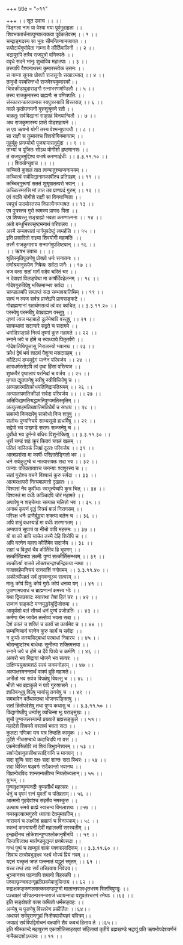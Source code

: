 +++
title = "०११"

+++
।। सूत उवाच ।। ।।  
पिङ्गला नाम या वेश्या मया पूर्वमुदाहृता ।।  
शिवभक्तार्चनात्पुण्यात्त्यक्त्वा पूर्वकलेवरम् ।। १ ।।  
चन्द्राङ्गदस्य सा भूयः सीमन्तिन्यामजायत ।।  
रूपौदार्यगुणोपेता नाम्ना वै कीर्तिमालिनी ।। २ ।।  
भद्रायुरपि तत्रैव राजपुत्रो वणिक्पतेः ।।  
ववृधे सदने भानुः शुचाविव महातपाः ।। ३ ।।  
तस्यापि वैश्यनाथस्य कुमारस्त्वेक उत्तमः ।।  
स नाम्ना सुनयः प्रोक्तो राजसूनोः सखाऽभवत् ।। ४ ।।  
तावुभौ परमस्निग्धौ राजवैश्यकुमारकौ।।  
चित्रक्रीडावुदाराङ्गौ रत्नाभरणमण्डितौ ।। ५ ।।  
तस्य राजकुमारस्य ब्राह्मणैः स वणिक्पतिः ।।  
संस्कारान्कारयामास स्वपुत्रस्यापि विस्तरात् ।। ६ ।।  
काले कृतोपनयनौ गुरुशुश्रूषणे रतौ ।।  
चक्रतुः सर्वविद्यानां सङ्ग्रहं विनयान्वितौ ।। ७ ।।  
अथ राजकुमारस्य प्राप्ते षोडशहायने ।।  
स एव ऋषभो योगी तस्य वेश्मन्युपाययौ ।। ८ ।।  
सा राज्ञी स कुमारश्च शिवयोगिनमागतम् ।।  
मुहुर्मुहुः प्रणम्योभौ पूजयामासतुर्मुदा ।। ९ ।।  
ताभ्यां च पूजितः सोऽथ योगीशो हृष्टमानसः ।।  
तं राजपुत्रमुद्दिश्य बभाषे करुणार्द्रधीः ।। ३.३.११.१० ।।  
।। शिवयोग्युवाच ।। ।।  
कच्चित्ते कुशलं तात त्वन्मातुश्चाप्यनामयम् ।।  
कच्चित्त्वं सर्वविद्यानामकार्षीश्च प्रतिग्रहम् ।। ११ ।।  
कच्चिद्गुरूणां सततं शुश्रूषातत्परो भवान् ।।  
कच्चित्स्मरसि मां तात तव प्राणप्रदं गुरुम् ।। १२ ।।  
एवं वदति योगीशे राज्ञी सा विनयान्विता ।।  
स्वपुत्रं पादयोस्तस्य निपात्यैनमभाषत ।। १३ ।।  
एष पुत्रस्तव गुरो त्वमस्य प्राणदः पिता ।।  
एष शिष्यस्तु सङ्ग्राह्यो भवता करुणात्मना ।। १४ ।।  
अतो बन्धुभिरुत्सृष्टमनाथं परिपालय ।।  
अस्मै सम्यक्सतां मार्गमुपदेष्टुं त्वमर्हसि ।। १५ ।।  
इति प्रसादितो राज्ञ्या शिवयोगी महामतिः ।।  
तस्मै राजकुमाराय सन्मार्गमुपदिष्टवान् ।। १६ ।।  
।। ऋषभ उवाच ।। ।।  
श्रुतिस्मृतिपुराणेषु प्रोक्तो धर्मः सनातनः ।।  
वर्णाश्रमानुरूपेण निषेव्यः सर्वदा जनैः ।। १७ ।।  
भज वत्स सतां मार्गं सदेव चरितं चर ।।  
न देवाज्ञां विलङ्घेथा मा कार्षीर्देवहेलनम् ।। १८ ।।  
गोदेवगुरुविप्रेषु भक्तिमान्भव सर्वदा ।।  
चाण्डालमपि सम्प्राप्तं सदा सम्भावयातिथिम् ।। १९ ।।  
सत्यं न त्यज सर्वत्र प्राप्तेऽपि प्राणसङ्कटे ।।  
गोब्राह्मणानां रक्षार्थमसत्यं त्वं वद क्वचित् ।। ३.३.११.२० ।।  
परस्वेषु परस्त्रीषु देवब्राह्मण वस्तुषु ।।  
तृष्णां त्यज महाबाहो दुर्लभेष्वपि वस्तुषु ।। २१ ।।  
सत्कथायां सदाचारे सद्व्रते च सदागमे ।।  
धर्मादिसङ्ग्रहे नित्यं तृष्णां कुरु महामते ।। २२ ।।  
स्नाने जपे च होमे च स्वाध्याये पितृतर्पणे ।।  
गोदेवातिथिपूजासु निरालस्यो भवानघ ।। २३ ।।  
क्रोधं द्वेषं भयं शाठ्यं पैशुन्य मसदाग्रहम् ।।  
कौटिल्यं दम्भमुद्वेगं यत्नेन परिवर्जय ।। २४ ।।  
क्षात्रधर्मरतोऽपि त्वं वृथा हिंसां परित्यज ।।  
शुष्कवैरं वृथालापं परनिदां च वर्जय ।। २५ ।।  
मृगया द्यूतपानेषु स्त्रीषु स्त्रीविजितेषु च ।।  
अत्याहारमतिक्रोधमतिनिद्रामतिश्रमम् ।। २६ ।।  
अत्यालापमतिक्रीडां सर्वदा परिवर्जय ।। ।। २७ ।।  
अतिविद्यामतिश्रद्धामतिपुण्यमतिस्मृतिम् ।।  
अत्युत्साहमतिख्यातिमतिधैर्यं च साधय ।। २८ ।।  
सकामो निजदारेषु सक्रोधो निज शत्रुषु ।।  
सलोभः पुण्यनिचये साभ्यसूयो ह्यधर्मिषु ।। २९ ।।  
सद्वेषो भव पाखण्डे सरागः सज्जनेषु च ।।  
दुर्बोधो भव दुर्मन्त्रे बधिरः पिशुनोक्तिषु ।। ३.३.११.३० ।।  
धूर्त्तं चण्डं शठं क्रूरं कितवं चपलं खलम् ।।  
पतितं नास्तिकं जिह्मं दूरतः परिवर्जय ।। ३१ ।।  
आत्मप्रशंसा मा कार्षीः परिज्ञातेङ्गितो भव ।।  
धने सर्वकुटुम्बे च नात्यासक्तः सदा भव ।। ३२ ।।  
पत्न्याः पतिव्रतायाश्च जनन्याः श्वशुरस्य च ।।  
सतां गुरोश्च वचने विश्वासं कुरु सर्वदा ।। ३३ ।।  
आत्मरक्षापरो नित्यमप्रमत्तो दृढव्रतः ।।  
विश्वासं नैव कुर्वीथाः स्वभृत्येष्वपि कुत्र चित् ।। ३४ ।।  
विश्वस्तं मा वधीः कञ्चिदपि चोरं महामते ।।  
अपापेषु न शङ्केथाः सत्यान्न चलितो भव ।। ३५ ।।  
अनाथं कृपणं वृद्धं स्त्रियं बालं निरागसम् ।।  
परिरक्ष धनैः प्राणैर्बुद्ध्या शक्त्या बलेन च ।। ३६ ।।  
अपि शत्रुं वधस्यार्हं मा वधीः शरणागतम् ।।  
अप्यपात्रं सुपात्रं वा नीचो वापि महत्तमः ।। ३७ ।।  
यो वा को वापि याचेत तस्मै देहि शिरोपि च ।।  
अपि यत्नेन महता कीर्तिमेव सदार्जय ।। ३८ ।।  
राज्ञां च विदुषां चैव कीर्तिरेव हि भूषणम् ।।  
सत्कीर्तिप्रभवा लक्ष्मीः पुण्यं सत्कीर्तिसम्भवम् ।। ३९ ।।  
सत्कीर्त्या राजते लोकश्चन्द्रश्चन्द्रिकया न्यथा ।।  
गजाश्वहेमनिचयं रत्नराशिं नगोपमम् ।। ३.३.११.४० ।।  
अकीर्त्योपहतं सर्वं तृणवन्मुञ्च सत्वरम् ।।  
मातुः कोपं पितुः कोपं गुरोः कोपं धनव्य यम् ।। ४१ ।।  
पुत्राणामपराधं च ब्राह्मणानां क्षमस्व भोः ।।  
यथा द्विजप्रसादः स्यात्तथा तेषां हितं चर ।। ४२ ।।  
राजानं सङ्कटे मग्नमुद्धरेयुर्द्विजोत्तमा ।।  
आयुर्यशो बलं सौख्यं धनं पुण्यं प्रजोन्नतिः ।। ४३ ।।  
कर्मणा येन जायेत तत्सेव्यं भवता सदा ।।  
देशं कालं च शक्तिं च कार्यं चा कार्यमेव च ।। ४४ ।।  
सम्यग्विचार्य यत्नेन कुरु कार्यं च सर्वदा ।।  
न कुर्याः कस्यचिद्बाधां परबाधां निवारय ।। ४५ ।।  
चोरान्दुष्टांश्च बाधेथाः सुनीत्या शक्तिमत्तया ।।  
स्नाने जपे च होमे च दैवे पित्र्ये च कर्मणि ।। ४६ ।।  
अत्वरो भव निद्रायां भोजने भव सत्वरः ।।  
दाक्षिण्ययुक्तमशठं सत्यं जनमनोहरम् ।। ४७ ।।  
अल्पाक्षरमनन्तार्थं वाक्यं ब्रूहि महामते।।  
अभीतो भव सर्वत्र विपक्षेषु विपत्सु च ।। ४८ ।।  
भीतो भव ब्रह्मकुले न पापे गुरुशासने ।।  
ज्ञातिबन्धुषु विप्रेषु भार्यासु तनयेषु च ।। ४९ ।।  
समभावेन वर्तेथास्तथा भोजनपङ्क्तिषु ।।  
सतां हितोपदेशेषु तथा पुण्य कथासु च ।। ३.३.११.५० ।।  
विद्यागोष्ठीषु धर्म्यासु क्वचिन्मा भूः पराङ्मुखः ।।  
शुचौ पुण्यजलस्यान्ते प्रख्याते ब्रह्मसङ्कुले ।। ५१।।  
महादेशे शिवमये वस्तव्यं भवता सदा ।।  
कुलटा गणिका यत्र यत्र तिष्ठति कामुकः ।। ५२ ।।  
दुर्देशे नीचसम्बाधे कदाचिदपि मा वस ।।  
एकमेवाश्रितोपि त्वं शिवं त्रिभुवनेश्वरम् ।। ५३ ।।  
सर्वान्देवानुपासीथास्तद्दिनानि च मानयन् ।।  
सदा शुचिः सदा दक्षः सदा शान्तः सदा स्थिरः ।। ५४ ।।  
सदा विजित षड्वर्गः सदैकान्तो भवानघ ।।  
विप्रान्वेदविदः शान्तान्यतींश्च नियतोज्वलान्।। ५५ ।।  
युग्मम् ।।  
पुण्यवृक्षान्पुण्यनदीः पुण्यतीर्थं महत्सरः ।।  
धेनुं च वृषभं रत्नं युवतीं च पतिव्रताम्।। ५६ ।।  
आत्मनो गृहदेवांश्च सहसैव नमस्कुरु ।।  
उत्थाय समये ब्राह्मे स्वाचम्य विमलाशयः ।।५७ ।।  
नमस्कृत्यात्मगुरुवे ध्यात्वा देवमुमापतिम्।।  
नारायणं च लक्ष्मीशं ब्रह्माणं च विनायकम्।। ५८ ।।  
स्कन्दं कात्यायनीं देवीं महालक्ष्मीं सरस्वतीम् ।।  
इन्द्रादीनथ लोकेशान्पुण्यश्लोकानृषीनपि ।। ५९ ।।  
चिन्तयित्वाथ मार्त्तण्डमुद्यन्तं प्रणमेत्सदा ।।  
गन्धं पुष्पं च ताम्बूलं शाकं पक्वफलादिकम् ।। ३.३.११.६० ।।  
शिवाय दत्त्वोपभुङ्क्ष्व भक्ष्यं भोज्यं प्रियं नवम् ।।  
यद्दत्तं यत्कृतं जप्तं यत्स्नातं यद्धुतं स्मृतम् ।। ६१ ।।  
यच्च तप्तं तपः सर्वं तच्छिवाय निवेदय।।  
भुञ्जानश्च पठन्वापि शयानो विहरन्नपि ।।  
पश्यञ्छृण्न्ववदन्गृह्णञ्छिवमेवानुचिन्तय ।। ६२ ।।  
रुद्राक्षकङ्कणलसत्करदण्डयुग्मो मालान्तरालधृतभस्म सितत्रिपुण्डूः ।।  
पञ्चाक्षरं परिपठन्परमन्त्रराजं ध्यायन्सदा पशुपतेश्चरणं रमेथाः ।।६३ ।।  
इति सङ्क्षेपतो वत्स कथितो धर्मसङ्ग्रहः ।।  
अन्येषु च पुराणेषु विस्तरेण प्रकीर्तितः ।।६४।।  
अथापरं सर्वपुराणगुह्यं निःशेषपापौघहरं पवित्रम्।।  
जयप्रदं सर्वविपद्विमोचनं वक्ष्यामि शैवं कवचं हिताय ते ।।६५।।  
इति श्रीस्कान्दे महापुराण एकाशीतिसाहस्र्यां संहितायां तृतीये ब्रह्मखण्डे भद्रायुं प्रति ऋषभोपदेशवर्णनं नामैकादशोऽध्यायः ।। ११ ।।